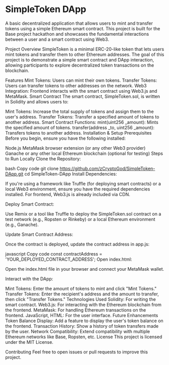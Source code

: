 # SimpleToken DApp
A basic decentralized application that allows users to mint and transfer tokens using a simple Ethereum smart contract. This project is built for the Base project hackathon and showcases the fundamental interactions between a user and a smart contract using Web3.

Project Overview
SimpleToken is a minimal ERC-20-like token that lets users mint tokens and transfer them to other Ethereum addresses. The goal of this project is to demonstrate a simple smart contract and DApp interaction, allowing participants to explore decentralized token transactions on the blockchain.

Features
Mint Tokens: Users can mint their own tokens.
Transfer Tokens: Users can transfer tokens to other addresses on the network.
Web3 Integration: Frontend interacts with the smart contract using Web3.js and MetaMask.
Smart Contract
The smart contract, SimpleToken.sol, is written in Solidity and allows users to:

Mint Tokens: Increase the total supply of tokens and assign them to the user's address.
Transfer Tokens: Transfer a specified amount of tokens to another address.
Smart Contract Functions:
mint(uint256 _amount): Mints the specified amount of tokens.
transfer(address _to, uint256 _amount): Transfers tokens to another address.
Installation & Setup
Prerequisites
Before you begin, ensure you have the following installed:

Node.js
MetaMask browser extension (or any other Web3 provider)
Ganache or any other local Ethereum blockchain (optional for testing)
Steps to Run Locally
Clone the Repository:

bash
Copy code
git clone https://github.com/zCryptoGod/SimpleToken-DApp.git
cd SimpleToken-DApp
Install Dependencies:

If you're using a framework like Truffle (for deploying smart contracts) or a local Web3 environment, ensure you have the required dependencies installed. For frontend, Web3.js is already included via CDN.

Deploy Smart Contract:

Use Remix or a tool like Truffle to deploy the SimpleToken.sol contract on a test network (e.g., Ropsten or Rinkeby) or a local Ethereum environment (e.g., Ganache).

Update Smart Contract Address:

Once the contract is deployed, update the contract address in app.js:

javascript
Copy code
const contractAddress = 'YOUR_DEPLOYED_CONTRACT_ADDRESS';
Open index.html:

Open the index.html file in your browser and connect your MetaMask wallet.

Interact with the DApp:

Mint Tokens: Enter the amount of tokens to mint and click "Mint Tokens."
Transfer Tokens: Enter the recipient's address and the amount to transfer, then click "Transfer Tokens."
Technologies Used
Solidity: For writing the smart contract.
Web3.js: For interacting with the Ethereum blockchain from the frontend.
MetaMask: For handling Ethereum transactions on the frontend.
JavaScript, HTML: For the user interface.
Future Enhancements
Token Balance Display: Add a feature to display the user's token balance on the frontend.
Transaction History: Show a history of token transfers made by the user.
Network Compatibility: Extend compatibility with multiple Ethereum networks like Base, Ropsten, etc.
License
This project is licensed under the MIT License.

Contributing
Feel free to open issues or pull requests to improve this project.
